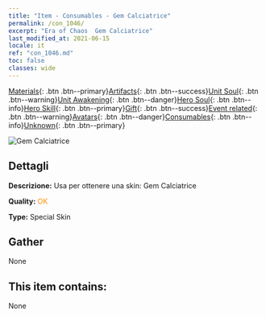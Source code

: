 ```yaml
---
title: "Item - Consumables - Gem Calciatrice"
permalink: /con_1046/
excerpt: "Era of Chaos  Gem Calciatrice"
last_modified_at: 2021-06-15
locale: it
ref: "con_1046.md"
toc: false
classes: wide
---
```

 [Materials](/ItemsIT/){: .btn .btn--primary}[Artifacts](/ItemsIT/Artifacts/){: .btn .btn--success}[Unit Soul](/ItemsIT/UnitSoul/){: .btn .btn--warning}[Unit Awakening](/ItemsIT/UnitAwakening/){: .btn .btn--danger}[Hero Soul](/ItemsIT/HeroSoul/){: .btn .btn--info}[Hero Skill](/ItemsIT/HeroSkill/){: .btn .btn--primary}[Gift](/ItemsIT/Gift/){: .btn .btn--success}[Event related](/ItemsIT/Events/){: .btn .btn--warning}[Avatars](/ItemsIT/Avatars/){: .btn .btn--danger}[Consumables](/ItemsIT/Consumables/){: .btn .btn--info}[Unknown](/ItemsIT/Unknown/){: .btn .btn--primary}

 ![Gem Calciatrice](/images/h/h_Gem3.jpg)

## Dettagli
 **Descrizione:** Usa per ottenere una skin: Gem Calciatrice

 **Quality:** <span style="color: #FF8C00">OK</span>

 **Type:** Special Skin

## Gather

  None

## This item contains:

  None

